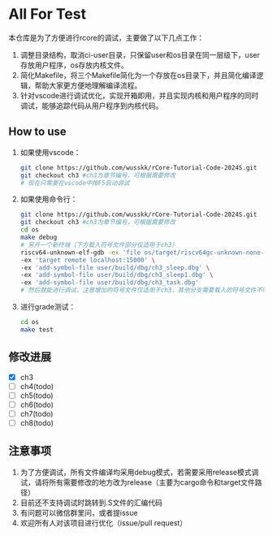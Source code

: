 # All For Test

本仓库是为了方便进行rcore的调试，主要做了以下几点工作：

1. 调整目录结构，取消ci-user目录，只保留user和os目录在同一层级下，user存放用户程序，os存放内核文件。
2. 简化Makefile，将三个Makefile简化为一个存放在os目录下，并且简化编译逻辑，帮助大家更方便地理解编译流程。
3. 针对vscode进行调试优化，实现开箱即用，并且实现内核和用户程序的同时调试，能够追踪代码从用户程序到内核代码。

## How to use

1. 如果使用vscode：

   ```bash
   git clone https://github.com/wusskk/rCore-Tutorial-Code-2024S.git
   git checkout ch3 #ch3为章节编号，可根据需要修改
   # 现在只需要在vscode中按F5启动调试
   ```
2. 如果使用命令行：

   ```bash
   git clone https://github.com/wusskk/rCore-Tutorial-Code-2024S.git
   git checkout ch3 #ch3为章节编号，可根据需要修改
   cd os
   make debug 
   # 另开一个新终端（下方载入符号文件部分仅适用于ch3）
   riscv64-unknown-elf-gdb -ex 'file os/target/riscv64gc-unknown-none-elf/debug/os' \
   -ex 'target remote localhost:15000' \
   -ex 'add-symbol-file user/build/dbg/ch3_sleep.dbg' \
   -ex 'add-symbol-file user/build/dbg/ch3_sleep1.dbg' \
   -ex 'add-symbol-file user/build/dbg/ch3_task.dbg'
   # 然后就能进行调试，注意增加的符号文件仅适用于ch3，其他分支需要载入的符号文件不同
   ```
3. 进行grade测试：

   ```bash
   cd os
   make test
   ```

## 修改进展

* [X] ch3
* [ ] ch4(todo)
* [ ] ch5(todo)
* [ ] ch6(todo)
* [ ] ch7(todo)
* [ ] ch8(todo)

## 注意事项
1. 为了方便调试，所有文件编译均采用debug模式，若需要采用release模式调试，请将所有需要修改的地方改为release（主要为cargo命令和target文件路径）
2. 目前还不支持调试时跳转到.S文件的汇编代码
3. 有问题可以微信群里问，或者提issue
4. 欢迎所有人对该项目进行优化（issue/pull request）